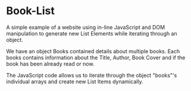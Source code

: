 # Book-List

A simple example of a website using in-line JavaScript and DOM manipulation to generate new List Elements while iterating through an object.

We have an object Books contained details about multiple books. Each books contains information about the Title, Author, Book Cover and if the book has been already read or now.

The JavaScript code allows us to iterate through the object "books"'s individual arrays and create new List Items dynamically.
